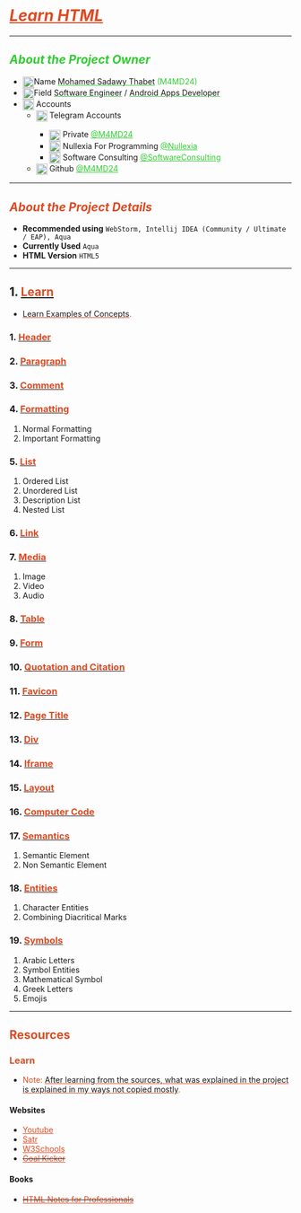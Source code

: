 # <u style="font-style: italic; color: #dd4b24;">Learn HTML</u>

---

## <span style="font-style: italic; color: limeGreen;">About the Project Owner</span>

- <img width="20" src="readme_file_source/icons/n_letter_icon.svg" alt="N Letter" style="vertical-align: middle;"/>Name <u style="text-decoration-color: #32cd32;">Mohamed Sadawy Thabet</u> <span style="color: limeGreen;">(M4MD24)
- <img width="20" src="readme_file_source/icons/f_letter_icon.svg" alt="F Letter" style="vertical-align: middle;"/>Field <u style="text-decoration-color: #32cd32;">Software Engineer</u> / <u style="text-decoration-color: #32cd32;">Android Apps Developer</u>
- <img width="20" src="readme_file_source/icons/mention_icon.svg" alt="Mention Icon" style="vertical-align: middle;"/> Accounts
    <ul>
        <li><img width="20" src="readme_file_source/icons/telegram_icon.svg" alt="Telegram Icon" style="vertical-align: middle;"/> Telegram Accounts</li>
        <ul>
            <li><img width="20" src="readme_file_source/icons/telegram_icon.svg" alt="Telegram Icon" style="vertical-align: middle;"/> Private <a style="color: limeGreen;" href="https://t.me/M4MD24">@M4MD24</a></li>
            <li><img width="20" src="readme_file_source/icons/telegram_icon.svg" alt="Telegram Icon" style="vertical-align: middle;"/> Nullexia For Programming <a style="color: limeGreen;" href="https://t.me/Nullexia">@Nullexia</a></li>
            <li><img width="20" src="readme_file_source/icons/telegram_icon.svg" alt="Telegram Icon" style="vertical-align: middle;"/> Software Consulting <a style="color: limeGreen;" href="https://t.me/SoftwareConsulting">@SoftwareConsulting</a></li>
        </ul>
        <li><img width="20" src="readme_file_source/icons/g_letter_icon.svg" alt="G Letter" style="vertical-align: middle;"/> Github <a style="color: limeGreen;" href="https://github.com/M4MD24">@M4MD24</a></li>
    </ul>

---

## <span style="font-style: italic; color: #dd4b24;">About the Project Details</span>

- **Recommended using** `WebStorm, Intellij IDEA (Community / Ultimate / EAP), Aqua`
- **Currently Used** `Aqua`
- **HTML Version** `HTML5`

---

## 1. [<span style="color: #dd4b24;">Learn</span>](src/_1_learn)

- <u style="text-decoration-color: #dd4b24;">Learn Examples of Concepts</u><span style="color: #dd4b24;">.</span>

### 1. [<span style="color: #dd4b24;">Header</span>](src/_1_learn/_1_1_header)

### 2. [<span style="color: #dd4b24;">Paragraph</span>](src/_1_learn/_1_2_paragraph)

### 3. [<span style="color: #dd4b24;">Comment</span>](src/_1_learn/_1_3_comment)

### 4. [<span style="color: #dd4b24;">Formatting</span>](src/_1_learn/_1_4_formatting)

1. Normal Formatting
2. Important Formatting

### 5. [<span style="color: #dd4b24;">List</span>](src/_1_learn/_1_5_list)

1. Ordered List
2. Unordered List
3. Description List
4. Nested List

### 6. [<span style="color: #dd4b24;">Link</span>](src/_1_learn/_1_6_link)

### 7. [<span style="color: #dd4b24;">Media</span>](src/_1_learn/_1_7_media)

1. Image
2. Video
3. Audio

### 8. [<span style="color: #dd4b24;">Table</span>](src/_1_learn/_1_8_table)

### 9. [<span style="color: #dd4b24;">Form</span>](src/_1_learn/_1_9_form)

### 10. [<span style="color: #dd4b24;">Quotation and Citation</span>](src/_1_learn/_1_10_quotation_and_citation)

### 11. [<span style="color: #dd4b24;">Favicon</span>](src/_1_learn/_1_11_favicon)

### 12. [<span style="color: #dd4b24;">Page Title</span>](src/_1_learn/_1_12_page_title)

### 13. [<span style="color: #dd4b24;">Div</span>](src/_1_learn/_1_13_div)

### 14. [<span style="color: #dd4b24;">Iframe</span>](src/_1_learn/_1_14_iframe)

### 15. [<span style="color: #dd4b24;">Layout</span>](src/_1_learn/_1_15_layout)

### 16. [<span style="color: #dd4b24;">Computer Code</span>](src/_1_learn/_1_16_computer_code)

### 17. [<span style="color: #dd4b24;">Semantics</span>](src/_1_learn/_1_17_semantics)

1. Semantic Element
2. Non Semantic Element

### 18. [<span style="color: #dd4b24;">Entities</span>](src/_1_learn/_1_18_entities)

1. Character Entities
2. Combining Diacritical Marks

### 19. [<span style="color: #dd4b24;">Symbols</span>](src/_1_learn/_1_19_symbols)

1. Arabic Letters
2. Symbol Entities
3. Mathematical Symbol
4. Greek Letters
5. Emojis

---

## <span style="color: #dd4b24;">Resources</span>

### <span style="color: #dd4b24;">Learn</span>

- <span style="color: #dd4b24;">Note: </span><u style="text-decoration-color: #dd4b24;">After learning from the sources, what was explained in the project is explained in my ways not copied mostly</u><span style="color: #dd4b24;">.</span>

#### Websites

<ul>
<li><a style="color: #dd4b24;" href="https://www.youtube.com">Youtube</a></li>
<li><a style="color: #dd4b24;" href="https://satr.codes">Satr</a></li>
<li><a style="color: #dd4b24;" href="https://www.w3schools.com">W3Schools</a></li>
<del><li><a style="color: #dd4b24;" href="https://goalkicker.com">Goal Kicker</a></li></del>
</ul>

#### Books

<ul>
<del><li><a style="color: #dd4b24;" href="https://goalkicker.com/HTML5Book">HTML Notes for Professionals</a></li></del>
</ul>
